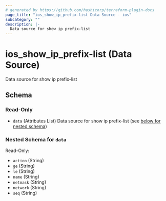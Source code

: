 ```yaml
---
# generated by https://github.com/hashicorp/terraform-plugin-docs
page_title: "ios_show_ip_prefix-list Data Source - ios"
subcategory: ""
description: |-
  Data source for show ip prefix-list
---
```


# ios_show_ip_prefix-list (Data Source)

Data source for show ip prefix-list



<!-- schema generated by tfplugindocs -->
## Schema

### Read-Only

- `data` (Attributes List) Data source for show ip prefix-list (see [below for nested schema](#nestedatt--data))

<a id="nestedatt--data"></a>
### Nested Schema for `data`

Read-Only:

- `action` (String)
- `ge` (String)
- `le` (String)
- `name` (String)
- `netmask` (String)
- `network` (String)
- `seq` (String)

